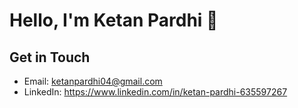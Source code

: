 # Hello, I'm Ketan Pardhi 👋

## Get in Touch

- Email: ketanpardhi04@gmail.com
- LinkedIn: https://www.linkedin.com/in/ketan-pardhi-635597267
